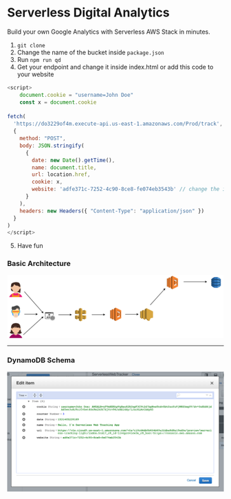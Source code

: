 # Serverless Digital Analytics
Build your own Google Analytics with Serverless AWS Stack in minutes.

1. `git clone`
2. Change the name of the bucket inside `package.json`
3. Run `npm run qd`
4. Get your endpoint and change it inside index.html or add this code to your website

```js
<script>
    document.cookie = "username=John Doe"
    const x = document.cookie

fetch(
  'https://do3229of4m.execute-api.us-east-1.amazonaws.com/Prod/track', // change the endpoint
  {
    method: "POST",
    body: JSON.stringify(
      {
        date: new Date().getTime(),
        name: document.title,
        url: location.href,
        cookie: x,
        website: 'adfe371c-7252-4c90-8ce8-fe074eb3543b' // change the identifier for your website
      }
    ),
    headers: new Headers({ "Content-Type": "application/json" })
  }
)
</script>
``` 
5. Have fun

### Basic Architecture

![Architecture](./images/serverless-digital-analytics.png)

----

### DynamoDB Schema

![DynamoDb](./images/dynamodb-screenshot.png)